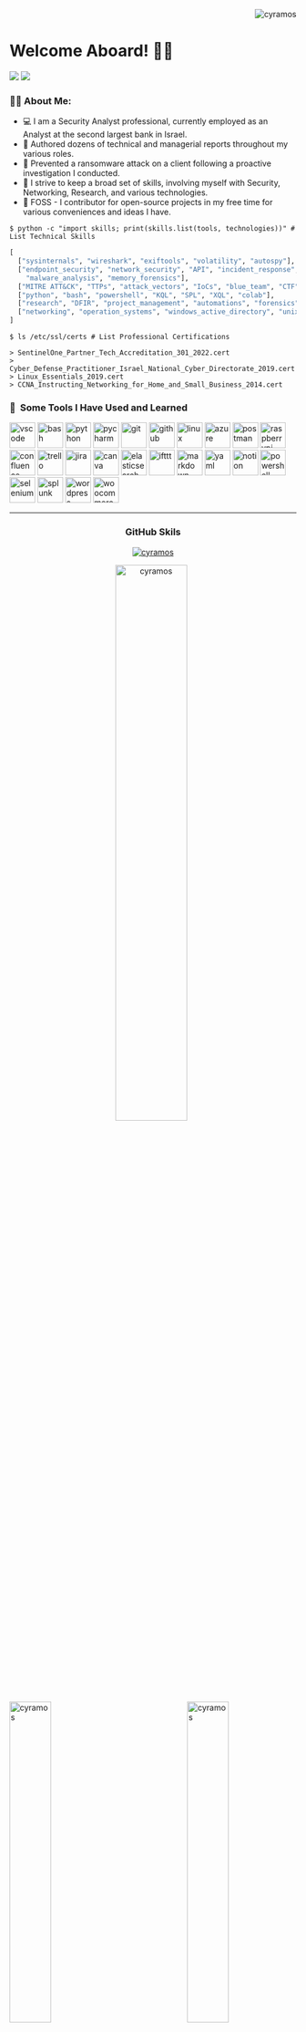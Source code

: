 <p align="right"> <img src="https://komarev.com/ghpvc/?username=cyramos&label=Profile%20views&color=0e75b6&style=flat" alt="cyramos" /> </p>
  
# Welcome Aboard! 👨‍💻

<div id="badges">
  <a href="https://www.linkedin.com/in/tomerrz/" style="text-decoration:none !important">
    <img src="https://img.shields.io/badge/LinkedIn-blue?logo=linkedin&logoColor=white&style=for-the-badge" />
  </a>

  <a href="mailto:tomerrza@gmail.com" style="text-decoration:none !important">
    <img src="https://img.shields.io/badge/Gmail-EA4335?logo=gmail&logoColor=white&style=for-the-badge" />
  </a>
</div> 

### :man_technologist: About Me:

- 💻 I am a Security Analyst professional, currently employed as an Analyst at the second largest bank in Israel.
- 📄 Authored dozens of technical and managerial reports throughout my various roles.
- 👾 Prevented a ransomware attack on a client following a proactive investigation I conducted.
- 📐 I strive to keep a broad set of skills, involving myself with Security, Networking, Research, and various technologies.
- 🐧 FOSS - I contributor for open-source projects in my free time for various conveniences and ideas I have.


```shell
$ python -c "import skills; print(skills.list(tools, technologies))" # List Technical Skills 
```
```python
[
  ["sysinternals", "wireshark", "exiftools", "volatility", "autospy"],
  ["endpoint_security", "network_security", "API", "incident_response",     
    "malware_analysis", "memory_forensics"],
  ["MITRE ATT&CK", "TTPs", "attack_vectors", "IoCs", "blue_team", "CTF", "SOC"],
  ["python", "bash", "powershell", "KQL", "SPL", "XQL", "colab"],
  ["research", "DFIR", "project_management", "automations", "forensics", "reporting"],
  ["networking", "operation_systems", "windows_active_directory", "unix-linux"],
]
```

```shell
$ ls /etc/ssl/certs # List Professional Certifications 
```
```shell
> SentinelOne_Partner_Tech_Accreditation_301_2022.cert 
> Cyber_Defense_Practitioner_Israel_National_Cyber_Directorate_2019.cert 
> Linux_Essentials_2019.cert 
> CCNA_Instructing_Networking_for_Home_and_Small_Business_2014.cert
```


<h3> 🚀 &nbsp;Some Tools I Have Used and Learned</h2>

<p align="left">
<img src="https://cdn.jsdelivr.net/gh/devicons/devicon/icons/vscode/vscode-original.svg" alt="vscode" width="45" height="45"/>
<img src="https://cdn.jsdelivr.net/gh/devicons/devicon/icons/bash/bash-original.svg" alt="bash" width="45" height="45"/>
<img src="https://cdn.jsdelivr.net/gh/devicons/devicon@latest/icons/python/python-original.svg" alt="python" width="45" height="45"/>
<img src="https://cdn.jsdelivr.net/gh/devicons/devicon@latest/icons/pycharm/pycharm-original.svg" alt="pycharm" width="45" height="45"/>
<img src="https://cdn.jsdelivr.net/gh/devicons/devicon@latest/icons/git/git-original.svg" alt="git" width="45" height="45"/>
<img src="https://cdn.jsdelivr.net/gh/devicons/devicon@latest/icons/github/github-original-wordmark.svg" alt="github" width="45" height="45"/>
<img src="https://cdn.jsdelivr.net/gh/devicons/devicon@latest/icons/linux/linux-original.svg" alt="linux" width="45" height="45"/>
<img src="https://cdn.jsdelivr.net/gh/devicons/devicon@latest/icons/azure/azure-original.svg" alt="azure" width="45" height="45"/>
<img src="https://cdn.jsdelivr.net/gh/devicons/devicon@latest/icons/postman/postman-original.svg" alt="postman" width="45" height="45"/>
<img src="https://cdn.jsdelivr.net/gh/devicons/devicon@latest/icons/raspberrypi/raspberrypi-original.svg" alt="raspberrypi" width="45" height="45"/>
<img src="https://cdn.jsdelivr.net/gh/devicons/devicon@latest/icons/confluence/confluence-original.svg" alt="confluence" width="45" height="45"/>
<img src="https://cdn.jsdelivr.net/gh/devicons/devicon@latest/icons/trello/trello-original.svg" alt="trello" width="45" height="45"/>
<img src="https://cdn.jsdelivr.net/gh/devicons/devicon@latest/icons/jira/jira-original.svg" alt="jira" width="45" height="45"/>
<img src="https://cdn.jsdelivr.net/gh/devicons/devicon@latest/icons/canva/canva-original.svg" alt="canva" width="45" height="45"/>
<img src="https://cdn.jsdelivr.net/gh/devicons/devicon@latest/icons/elasticsearch/elasticsearch-original.svg" alt="elasticsearch" width="45" height="45"/>
<img src="https://cdn.jsdelivr.net/gh/devicons/devicon@latest/icons/ifttt/ifttt-original.svg" alt="ifttt" width="45" height="45"/>
<img src="https://cdn.jsdelivr.net/gh/devicons/devicon@latest/icons/markdown/markdown-original.svg" alt="markdown" width="45" height="45"/>
<img src="https://cdn.jsdelivr.net/gh/devicons/devicon@latest/icons/yaml/yaml-original.svg" alt="yaml" width="45" height="45"/>
<img src="https://cdn.jsdelivr.net/gh/devicons/devicon@latest/icons/notion/notion-original.svg" alt="notion" width="45" height="45"/>
<img src="https://cdn.jsdelivr.net/gh/devicons/devicon@latest/icons/powershell/powershell-original.svg" alt="powershell" width="45" height="45"/>
<img src="https://cdn.jsdelivr.net/gh/devicons/devicon@latest/icons/selenium/selenium-original.svg" alt="selenium" width="45" height="45"/>
<img src="https://cdn.jsdelivr.net/gh/devicons/devicon@latest/icons/splunk/splunk-original-wordmark.svg" alt="splunk" width="45" height="45"/>
<img src="https://cdn.jsdelivr.net/gh/devicons/devicon@latest/icons/wordpress/wordpress-plain.svg" alt="wordpress" width="45" height="45"/>
<img src="https://cdn.jsdelivr.net/gh/devicons/devicon@latest/icons/woocommerce/woocommerce-original.svg" alt="woocommerce" width="45" height="45"/>

</p>

---

<h3 align="center">GitHub Skils</h3>


<p align="center"> <a href="https://github.com/ryo-ma/github-profile-trophy"><img src="https://github-profile-trophy.vercel.app/?username=cyramos&theme=onedark" alt="cyramos" /></a> </p>

<!--
### Blogs posts
<!-- BLOG-POST-LIST:START -->
<!-- BLOG-POST-LIST:END 

<h3 align="left">Connect with me:</h3>
<p align="left">
<a href="https://medium.com/@cyterous" target="blank"><img align="center" src="https://raw.githubusercontent.com/rahuldkjain/github-profile-readme-generator/master/src/images/icons/Social/medium.svg" alt="@cyterous" height="30" width="40" /></a>
</p>
-->

<p align="center">
  <img style="width: 50%; margin-right: 1%;" src="https://github-readme-streak-stats.herokuapp.com/?user=cyramos&theme=onedark" alt="cyramos" />  
</p>


<div style="position: relative; width: 100%; padding: 30px 0; overflow: hidden;">
  <img align="left" style="float: left; width: 38%;" src="https://github-readme-stats.vercel.app/api/top-langs?username=cyramos&theme=onedark&show_icons=true&locale=en&layout=compact" alt="cyramos" />
  
  <img align="right" style="float: right; width: 38%;" src="https://github-readme-stats.vercel.app/api?username=cyramos&theme=onedark&show_icons=true&locale=en" alt="cyramos" />
</div>
